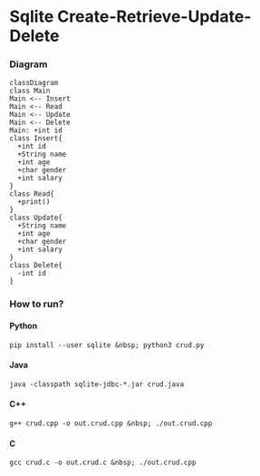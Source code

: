 # Sqlite Create-Retrieve-Update-Delete

### Diagram
```mermaid
classDiagram
class Main
Main <-- Insert
Main <-- Read
Main <-- Update
Main <-- Delete
Main: +int id
class Insert{
  +int id
  +String name
  +int age
  +char gender
  +int salary
}
class Read{
  +print()
}
class Update{
  +String name
  +int age
  +char gender
  +int salary
}
class Delete{
  -int id
}
```

### How to run?

#### Python
``pip install --user sqlite &nbsp;
python3 crud.py``

#### Java
``java -classpath sqlite-jdbc-*.jar crud.java``

#### C++
``g++ crud.cpp -o out.crud.cpp &nbsp;
./out.crud.cpp``

#### C
``gcc crud.c -o out.crud.c &nbsp;
./out.crud.cpp``

